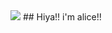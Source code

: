 <img src="[img_girl.jpg](https://f2.toyhou.se/file/f2-toyhou-se/images/99151917_WpoUVmqdog95S4I.png)">
## Hiya!! i'm alice!!
